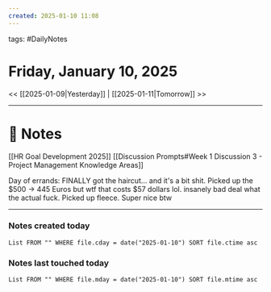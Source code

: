 ```yaml
---
created: 2025-01-10 11:08
---
```

tags: #DailyNotes

# Friday, January 10, 2025

<< [[2025-01-09|Yesterday]] | [[2025-01-11|Tomorrow]] >>

---
# 📝 Notes
[[HR Goal Development 2025]]
[[Discussion Prompts#Week 1 Discussion 3 - Project Management Knowledge Areas]]

 Day of errands:
	 FINALLY got the haircut... and it's a bit shit.
	 Picked up the $500 -> 445 Euros but wtf that costs $57 dollars lol. insanely bad deal what the actual fuck.
	 Picked up fleece. Super nice btw





---
### Notes created today
```dataview
List FROM "" WHERE file.cday = date("2025-01-10") SORT file.ctime asc
```

### Notes last touched today
```dataview
List FROM "" WHERE file.mday = date("2025-01-10") SORT file.mtime asc
```
